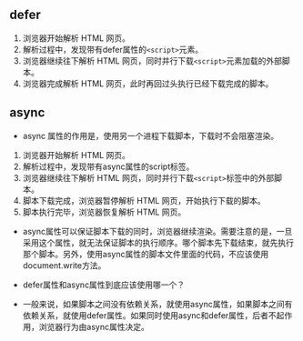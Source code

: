 ## defer
1. 浏览器开始解析 HTML 网页。
2. 解析过程中，发现带有defer属性的`<script>`元素。
3. 浏览器继续往下解析 HTML 网页，同时并行下载`<script>`元素加载的外部脚本。
4. 浏览器完成解析 HTML 网页，此时再回过头执行已经下载完成的脚本。

## async

- async 属性的作用是，使用另一个进程下载脚本，下载时不会阻塞渲染。

1. 浏览器开始解析 HTML 网页。
2. 解析过程中，发现带有async属性的script标签。
3. 浏览器继续往下解析 HTML 网页，同时并行下载`<script>`标签中的外部脚本。
4. 脚本下载完成，浏览器暂停解析 HTML 网页，开始执行下载的脚本。
5. 脚本执行完毕，浏览器恢复解析 HTML 网页。
- async属性可以保证脚本下载的同时，浏览器继续渲染。需要注意的是，一旦采用这个属性，就无法保证脚本的执行顺序。哪个脚本先下载结束，就先执行那个脚本。另外，使用async属性的脚本文件里面的代码，不应该使用document.write方法。

- defer属性和async属性到底应该使用哪一个？

- 一般来说，如果脚本之间没有依赖关系，就使用async属性，如果脚本之间有依赖关系，就使用defer属性。如果同时使用async和defer属性，后者不起作用，浏览器行为由async属性决定。